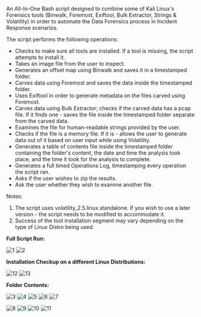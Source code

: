 An All-In-One Bash script designed to combine some of Kali Linux's Forensics tools (Binwalk, Foremost, Exiftool, Bulk Extractor, Strings & Volatility) in order to automate the Data Forensics process in Incident Response scenarios.

The script performs the following operations:
- Checks to make sure all tools are installed. If a tool is missing, the script attempts to install it.
- Takes an image file from the user to inspect.
- Generates an offset map using Binwalk and saves it in a timestamped folder.
- Carves data using Foremost and saves the data inside the timestamped folder.
- Uses Exiftool in order to generate metadata on the files carved using Foremost.
- Carves data using Bulk Extractor; checks if the carved data has a pcap file. If it finds one - saves the file inside the timestamped folder separate from the carved data.
- Examines the file for human-readable strings provided by the user.
- Checks if the file is a memory file. If it is - allows the user to generate data out of it based on user input while using Volatility.
- Generates a table of contents file inside the timestamped folder containing the folder's content, the date and time the analysis took place, and the time it took for the analysis to complete.
- Generates a full timed Operations Log, timestamping every operation the script ran.
- Asks if the user wishes to zip the results.
- Ask the user whether they wish to examine another file. 

Notes: 
1. The script uses volatility_2.5.linux.standalone. If you wish to use a later version - the script needs to be modified to accommodate it.
2. Success of the tool installation segment may vary depending on the type of Linux Distro being used.

<b>Full Script Run:</b>

![1](https://github.com/user-attachments/assets/e338fe61-9e7c-48d3-ae13-49383731c6b1)
![2](https://github.com/user-attachments/assets/f81e794c-d684-4945-963d-fc3ae905062a)

<b>Installation Checkup on a different Linux Distributions:</b>

![12](https://github.com/user-attachments/assets/8e09cc62-ffce-4d8b-a517-d063126eeaab)
![13](https://github.com/user-attachments/assets/de0bce9a-7015-4ac0-8bd0-f181c454c292)

<b>Folder Contents:</b>

![3](https://github.com/user-attachments/assets/4de55d4b-a912-4002-8670-0fdd80dce2f0)
![4](https://github.com/user-attachments/assets/4e80aab4-b983-4ba3-addf-b34d407bd3b9)
![5](https://github.com/user-attachments/assets/f92e69e5-9d03-4375-a411-fa6d9827c1b1)
![6](https://github.com/user-attachments/assets/82ae11c9-e850-4a27-b0ff-8d3496b15588)
![7](https://github.com/user-attachments/assets/20a05bdb-9f2b-4786-95d3-e58923a5c068)


![8](https://github.com/user-attachments/assets/fab9732c-81c1-49d3-ba6f-4b71c5a5876c)
![9](https://github.com/user-attachments/assets/3b609d12-9b48-4d2c-b0c2-2f87dbc9d828)
![10](https://github.com/user-attachments/assets/5e02d16e-7bd0-4b6c-b384-1e47d3c3387d)
![11](https://github.com/user-attachments/assets/0e032ffd-9f66-4a43-b5c4-54bf9334d18b)
